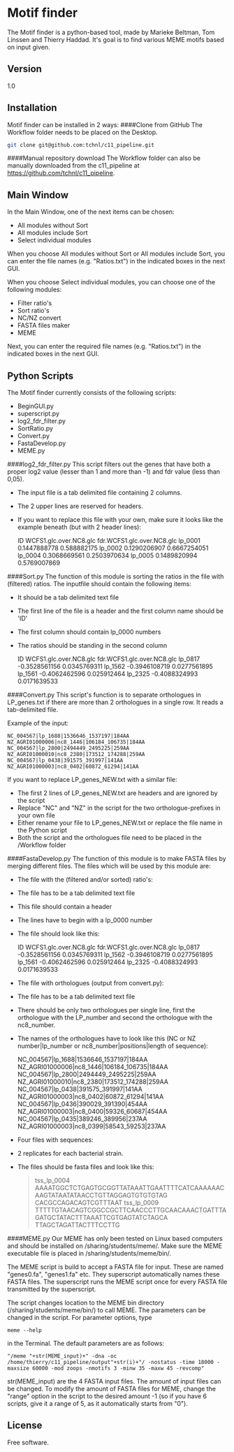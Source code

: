 Motif finder
=========

The Motif finder is a python-based tool, made by Marieke Beltman, Tom Linssen and Thierry Haddad. It's goal is to find various MEME motifs based on input given.

Version
----

1.0


Installation
--------------
Motif finder can be installed in 2 ways:
####Clone from GitHub
The Workflow folder needs to be placed on the Desktop.
```sh
git clone git@github.com:tchnl/c11_pipeline.git
```
####Manual repository download
The Workflow folder can also be manually downloaded from the c11_pipeline at https://github.com/tchnl/c11_pipeline.

Main Window
----
In the Main Window, one of the next items can be chosen:
- All modules without Sort
- All modules include Sort
- Select individual modules

When you choose All modules without Sort or All modules include Sort, you can enter the file names (e.g. "Ratios.txt") in the indicated boxes in the next GUI.

When you choose Select individual modules, you can choose one of the following modules: 
- Filter ratio's
- Sort ratio's
- NC/NZ convert
- FASTA files maker
- MEME 

Next, you can enter the required file names (e.g. "Ratios.txt") in the indicated boxes in the next GUI.

Python Scripts
-----------

The Motif finder currently consists of the following scripts:

  - BeginGUI.py
  - superscript.py
  - log2_fdr_filter.py
  - SortRatio.py
  - Convert.py
  - FastaDevelop.py
  - MEME.py
  
####log2_fdr_filter.py
This script filters out the genes that have both a proper log2 value (lesser than 1 and more than -1) and fdr value (less than 0,05). 
- The input file is a tab delimited file containing 2 columns. 
- The 2 upper lines are reserved for headers. 
- If you want to replace this file with your own, make sure it looks like the example beneath (but with 2 header lines):


    ID	WCFS1.glc.over.NC8.glc	fdr.WCFS1.glc.over.NC8.glc
    lp_0001	0.1447888778	0.588882175
    lp_0002	0.1290206907	0.6667254051
    lp_0004	0.3068669561	0.2503970634
    lp_0005	0.1489820994	0.5769007869

####Sort.py
The function of this module is sorting the ratios in the file with (filtered) ratios.
The inputfile should contain the following items:
- It should be a tab delimited text file
- The first line of the file is a header and the first column name should be 'ID'
- The first column should contain lp_0000 numbers
- The ratios should be standing in the second column


    ID	    WCFS1.glc.over.NC8.glc	fdr.WCFS1.glc.over.NC8.glc
    lp_0817	-0.3528561156	        0.0345769311
    lp_1562	-0.3946108719	        0.0277561895
    lp_1561	-0.4062462596	        0.025912464
    lp_2325	-0.4088324993	        0.0171639533

####Convert.py
This script's function is to separate orthologues in LP_genes.txt if there are more than 2 orthologues in a single row. It reads a tab-delimited file.

Example of the input:

    NC_004567|lp_1688|1536646_1537197|184AA	NZ_AGRI01000006|nc8_1446|106184_106735|184AA
    NC_004567|lp_2800|2494449_2495225|259AA	NZ_AGRI01000010|nc8_2380|173512_174288|259AA
    NC_004567|lp_0438|391575_391997|141AA	NZ_AGRI01000003|nc8_0402|60872_61294|141AA


If you want to replace LP_genes_NEW.txt with a similar file:
- The first 2 lines of LP_genes_NEW.txt are headers and are ignored by the script
- Replace "NC" and "NZ" in the script for the two orthologue-prefixes in your own file
- Either rename your file to LP_genes_NEW.txt or replace the file name in the Python script
- Both the script and the orthologues file need to be placed in the /Workflow folder	
	
####FastaDevelop.py
The function of this module is to make FASTA files by merging different files.
The files which will be used by this module are:
- The file with the (filtered and/or sorted) ratio's:
 - The file has to be a tab delimited text file
 - This file should contain a header
 - The lines have to begin with a lp_0000 number
 - The file should look like this:


    ID	    WCFS1.glc.over.NC8.glc	fdr.WCFS1.glc.over.NC8.glc
    lp_0817	-0.3528561156	        0.0345769311
    lp_1562	-0.3946108719	        0.0277561895
    lp_1561	-0.4062462596	        0.025912464
    lp_2325	-0.4088324993	        0.0171639533


- The file with orthologues (output from convert.py):
 - The file has to be a tab delimited text file
 - There should be only two orthologues per single line, first the orthologue with the LP_number and second the orthologue with the nc8_number.
 - The names of the orthologues have to look like this (NC or NZ number|lp_number or nc8_number|positions|length of sequence):


    NC_004567|lp_1688|1536646_1537197|184AA NZ_AGRI01000006|nc8_1446|106184_106735|184AA
    NC_004567|lp_2800|2494449_2495225|259AA NZ_AGRI01000010|nc8_2380|173512_174288|259AA
    NC_004567|lp_0438|391575_391997|141AA   NZ_AGRI01000003|nc8_0402|60872_61294|141AA
    NC_004567|lp_0436|390029_391390|454AA   NZ_AGRI01000003|nc8_0400|59326_60687|454AA
    NC_004567|lp_0435|389246_389956|237AA   NZ_AGRI01000003|nc8_0399|58543_59253|237AA


- Four files with sequences:
 - 2 replicates for each bacterial strain.
 - The files should be fasta files and look like this:

    
    >tss_lp_0004
    AAAATGGCTCTGAGTGCGGTTATAAATTGAATTTTCATCAAAAAACAAGTATAATATAACCTGTTAGGAGTGTGTGTAG    CACGCCAGACAGTCGTTTAAT
    >tss_lp_0009
    TTTTTGTAACAGTCGGCCGCTTCAACCCTTGCAACAAACTGATTTAGATGCTATACTTTAAATTCGTGAGTATCTAGCA    TTAGCTAGATTACTTTCCTTG

####MEME.py
Our MEME has only been tested on Linux based computers and should be installed on /sharing/students/meme/. Make sure the MEME executable file is placed in /sharing/students/meme/bin/.

The MEME script is build to accept a FASTA file for input. These are named "genes0.fa", "genes1.fa" etc. They superscript automatically names these FASTA files. The superscript runs the MEME script once for every FASTA file transmitted by the superscript.

The script changes location to the MEME bin directory (/sharing/students/meme/bin/) to call MEME. The parameters can be changed in the script. For parameter options, type 

    meme --help
    
in the Terminal. The default parameters are as follows:

    "/meme "+str(MEME_input)+" -dna -oc /home/thierry/c11_pipeline/output"+str(i)+"/ -nostatus -time 18000 -maxsize 60000 -mod zoops -nmotifs 3 -minw 35 -maxw 45 -revcomp"
    
str(MEME_input) are the 4 FASTA input files. The amount of input files can be changed. To modify the amount of FASTA files for MEME, change the "range" option in the script to the desired amount -1 (so if you have 6 scripts, give it a range of 5, as it automatically starts from "0").


License
----

Free software.